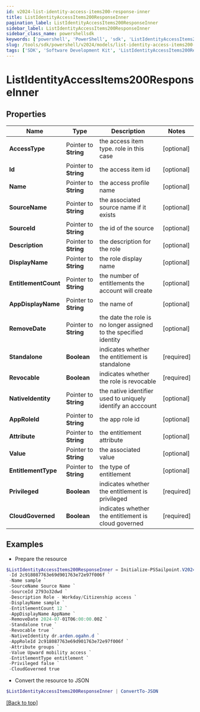 ```yaml
---
id: v2024-list-identity-access-items200-response-inner
title: ListIdentityAccessItems200ResponseInner
pagination_label: ListIdentityAccessItems200ResponseInner
sidebar_label: ListIdentityAccessItems200ResponseInner
sidebar_class_name: powershellsdk
keywords: ['powershell', 'PowerShell', 'sdk', 'ListIdentityAccessItems200ResponseInner'] 
slug: /tools/sdk/powershell/v2024/models/list-identity-access-items200-response-inner
tags: ['SDK', 'Software Development Kit', 'ListIdentityAccessItems200ResponseInner']
---
```



# ListIdentityAccessItems200ResponseInner

## Properties

Name | Type | Description | Notes
------------ | ------------- | ------------- | -------------
**AccessType** |  Pointer to **String** | the access item type. role in this case | [optional] 
**Id** |  Pointer to **String** | the access item id | [optional] 
**Name** |  Pointer to **String** | the access profile name | [optional] 
**SourceName** |  Pointer to **String** | the associated source name if it exists | [optional] 
**SourceId** |  Pointer to **String** | the id of the source | [optional] 
**Description** |  Pointer to **String** | the description for the role | [optional] 
**DisplayName** |  Pointer to **String** | the role display name | [optional] 
**EntitlementCount** |  Pointer to **String** | the number of entitlements the account will create | [optional] 
**AppDisplayName** |  Pointer to **String** | the name of | [optional] 
**RemoveDate** |  Pointer to **String** | the date the role is no longer assigned to the specified identity | [optional] 
**Standalone** |  **Boolean** | indicates whether the entitlement is standalone | [required]
**Revocable** |  **Boolean** | indicates whether the role is revocable | [required]
**NativeIdentity** |  Pointer to **String** | the native identifier used to uniquely identify an acccount | [optional] 
**AppRoleId** |  Pointer to **String** | the app role id | [optional] 
**Attribute** |  Pointer to **String** | the entitlement attribute | [optional] 
**Value** |  Pointer to **String** | the associated value | [optional] 
**EntitlementType** |  Pointer to **String** | the type of entitlement | [optional] 
**Privileged** |  **Boolean** | indicates whether the entitlement is privileged | [required]
**CloudGoverned** |  **Boolean** | indicates whether the entitlement is cloud governed | [required]

## Examples

- Prepare the resource
```powershell
$ListIdentityAccessItems200ResponseInner = Initialize-PSSailpoint.V2024ListIdentityAccessItems200ResponseInner  -AccessType role `
 -Id 2c918087763e69d901763e72e97f006f `
 -Name sample `
 -SourceName Source Name `
 -SourceId 2793o32dwd `
 -Description Role - Workday/Citizenship access `
 -DisplayName sample `
 -EntitlementCount 12 `
 -AppDisplayName AppName `
 -RemoveDate 2024-07-01T06:00:00.00Z `
 -Standalone true `
 -Revocable true `
 -NativeIdentity dr.arden.ogahn.d `
 -AppRoleId 2c918087763e69d901763e72e97f006f `
 -Attribute groups `
 -Value Upward mobility access `
 -EntitlementType entitlement `
 -Privileged false `
 -CloudGoverned true
```

- Convert the resource to JSON
```powershell
$ListIdentityAccessItems200ResponseInner | ConvertTo-JSON
```


[[Back to top]](#) 

